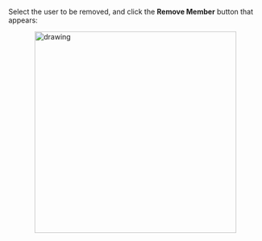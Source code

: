 
Select the user to be removed, and click the **Remove Member** button that appears:

<img src="~@imagesEnUs/guides/org/1618525070.png" height="400" style="display:block;margin: 0 auto;" alt="drawing"/>